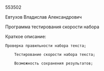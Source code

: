 553502

Евтухов Владислав Александрович

Программа тестирования скорости набора

Краткое описание: 

	Проверка правильности набора текста;
	
        Тестирование скорости набора текста;
        
        Возможность сохранения результатов;
